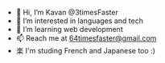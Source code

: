 - 👋 Hi, I’m Kavan @3timesFaster
- 👀 I’m interested in languages and tech
- 🌱 I’m learning web development
- 📫 Reach me at 64timesfaster@gmail.com
- 楽 I'm studing French and Japanese too :)

<!---
3timesFaster/3timesFaster is a ✨ special ✨ repository because its `README.md` (this file) appears on your GitHub profile.
You can click the Preview link to take a look at your changes.
--->
